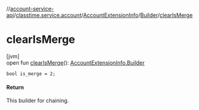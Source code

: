 //[account-service-api](../../../../index.md)/[classtime.service.account](../../index.md)/[AccountExtensionInfo](../index.md)/[Builder](index.md)/[clearIsMerge](clear-is-merge.md)

# clearIsMerge

[jvm]\
open fun [clearIsMerge](clear-is-merge.md)(): [AccountExtensionInfo.Builder](index.md)

`bool is_merge = 2;`

#### Return

This builder for chaining.
